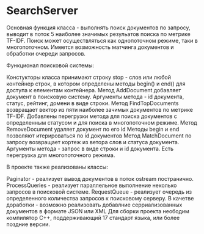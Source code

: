 # SearchServer
Основная функция класса - выполнять поиск документов по запросу, выводит в поток 5 наиболее значимых резульатов поиска по метрике TF-IDF. Поиск может осуществляться как однопоточном режиме, таки в многопоточном. Имеется возможность матчинга документов и обработки очереди запросов.

Функционал поисковой системы:

Констукторы класса принимают строку stop - слов или любой контейнер строк, в котором определены методы begin() и end() для доступа к елементам контейнера.
Метод AddDocument добавляет документ в поисковую систему. Аргументы метода - id документа, статус, рейтинг, домени в виде строки.
Метод FindTopDocuments возвращает вектор из пяти наиболее зачимых документов по метрике TF-IDF. Добавлены перегрузки метода для поиска документов с определенным статусом и для поиска в многопоточном режиме.
Метод RemoveDocument удаляет документ по его id
Методы begin и end позволяют итерироваться по id документов
Метод MatchDocument по запросу возвращает кортеж из ветора слов и статуса документа. Аргументы метода - запрос в виде строки и id документа. Есть перегрузка для многопоточного режима.

В проекте также реализованы классы:

Paginator - реализует вывод документов в поток ostream постранично.
ProcessQueries - реализует параллельное выполнение неколько запросов в поисковой системе.
RequestQueue - реализует очередь из определенного количества запросов к поисковому серверу.
В качетве доработки - возможно реализовать добавлние серриализованных документов в формате JSON или XML
Для сборки проекта неободим компилятор С++, поддерживающий 17 стандарт языка, или более поздние версии.
